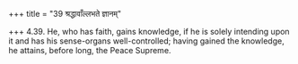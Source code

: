 +++
title = "39 श्रद्धावाँल्लभते ज्ञानम्"

+++
4.39. He, who has faith, gains knowledge, if he is solely intending upon
it and has his sense-organs well-controlled; having gained the
knowledge, he attains, before long, the Peace Supreme.
